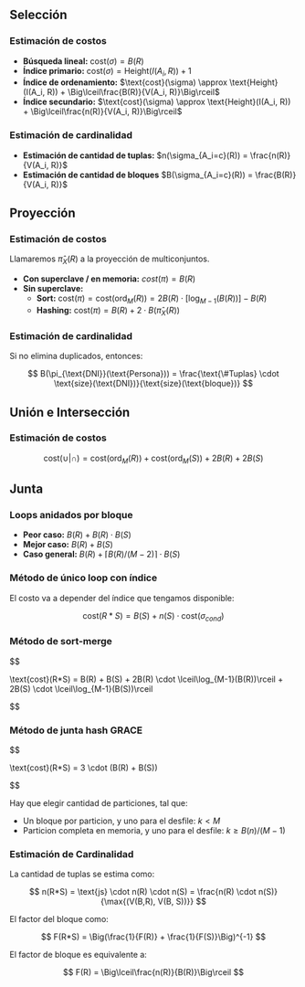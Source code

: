 ## Selección

### Estimación de costos

- **Búsqueda lineal:** $\text{cost}(\sigma) = B(R)$
- **Índice primario:** $\text{cost}(\sigma) = \text{Height}(I(A_i, R)) + 1$
- **Índice de ordenamiento:** $\text{cost}(\sigma) \approx \text{Height}(I(A_i, R)) + \Big\lceil\frac{B(R)}{V(A_i, R)}\Big\rceil$
- **Índice secundario:** $\text{cost}(\sigma) \approx \text{Height}(I(A_i, R)) + \Big\lceil\frac{n(R)}{V(A_i, R)}\Big\rceil$

### Estimación de cardinalidad

- **Estimación de cantidad de tuplas:** $n(\sigma_{A_i=c}(R)) = \frac{n(R)}{V(A_i, R)}$
- **Estimación de cantidad de bloques** $B(\sigma_{A_i=c}(R)) = \frac{B(R)}{V(A_i, R)}$

## Proyección

### Estimación de costos

Llamaremos $\hat\pi_X(R)$ a la proyección de multiconjuntos.

- **Con superclave / en memoria:** $cost(\pi) = B(R)$
- **Sin superclave:**
	- **Sort:** $\text{cost}(\pi) = \text{cost}(\text{ord}_M(R)) = 2B(R) \cdot [\log_{M-1}(B(R))] - B(R)$
	- **Hashing:** $\text{cost}(\pi) = B(R) + 2\cdot B(\hat\pi_X(R))$

### Estimación de cardinalidad

Si no elimina duplicados, entonces:

$$
B(\pi_{\text{DNI}}(\text{Persona})) = \frac{\text{\#Tuplas} \cdot \text{size}(\text{DNI})}{\text{size}(\text{bloque})}
$$

## Unión e Intersección

### Estimación de costos

$$
\text{cost}(\cup | \cap) = \text{cost}(\text{ord}_M(R)) + \text{cost}(\text{ord}_M(S)) + 2B(R) + 2B(S)
$$

## Junta

### Loops anidados por bloque

- **Peor caso:** $B(R) + B(R)\cdot B(S)$
- **Mejor caso:** $B(R) + B(S)$
- **Caso general:** $B(R) + \lceil B(R)/(M-2)\rceil \cdot B(S)$

### Método de único loop con índice

El costo va a depender del índice que tengamos disponible:

$$
\text{cost}(R*S) = B(S) + n(S)\cdot\text{cost}(\sigma_{cond})
$$

### Método de sort-merge

$$

\text{cost}(R*S) = B(R) + B(S) + 2B(R) \cdot \lceil\log_{M-1}(B(R))\rceil + 2B(S) \cdot \lceil\log_{M-1}(B(S))\rceil

$$

### Método de junta hash GRACE

$$

\text{cost}(R*S) = 3 \cdot (B(R) + B(S))

$$

Hay que elegir cantidad de particiones, tal que:

- Un bloque por particion, y uno para el desfile: $k < M$
- Particion completa en memoria, y uno para el desfile: $k \geq B(n)/(M-1)$

### Estimación de Cardinalidad

La cantidad de tuplas se estima como:

$$
n(R*S) = \text{js} \cdot n(R) \cdot n(S) = \frac{n(R) \cdot n(S)}{\max{(V(B,R), V(B, S))}}
$$

El factor del bloque como:

$$
F(R*S) = \Big(\frac{1}{F(R)} + \frac{1}{F(S)}\Big)^{-1}
$$

El factor de bloque es equivalente a:

$$
F(R) = \Big\lceil\frac{n(R)}{B(R)}\Big\rceil
$$
